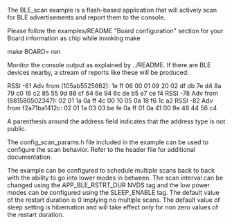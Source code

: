 
The BLE_scan example is a flash-based application that will actively scan
for BLE advertisements and report them to the console.

Please follow the examples/README "Board configuration" section for your Board
information as chip while invoking make

make BOARD=<chip> run

Monitor the console output as explained by ../README.  If there are BLE
devices nearby, a stream of reports like these will be produced:

RSSI -61 Adv from (105ab5525662): 1e ff 06 00 01 09 20 02 df db 7e d4 8a 79 c0 16 c2 85 55 9d 88 cf 64 6e 94 6c de b5 e7 ce f4
RSSI -78 Adv from (681580502347): 02 01 1a 0a ff 4c 00 10 05 0a 18 f6 1c a2
RSSI -82 Adv from f2a71ba1412c: 02 01 1a 03 03 be fe 0a ff 01 0a 41 00 9e 48 44 56 c4

A parenthesis around the address field indicates that the address type
is not public.

The config_scan_params.h file included in the example can be used to
configure the scan behavior.  Refer to the header file for additional
documentation.

The example can be configured to schedule multiple scans back to back
with the ability to go into lower modes in between. The scan interval
can be changed using the APP_BLE_RSTRT_DUR NVDS tag and the low power
modes can be configured using the SLEEP_ENABLE tag. The default value
of the restart duration is 0 implying no multiple scans. The default
value of sleep setting is hibernation and will take effect only for non
zero values of the restart duration.
